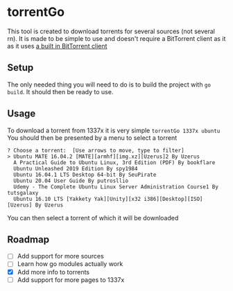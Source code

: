 # torrentGo
This tool is created to download torrents for several sources (not several rn). It is made to be simple to use and doesn't require a BitTorrent client as it as it uses [a built in BitTorrent client](https://github.com/anacrolix/torrent) 

## Setup
The only needed thing you will need to do is to build the project with `go build`. It should then be ready to use.

## Usage
To download a torrent from 1337x it is very simple
`torrentGo 1337x ubuntu`
You should then be presented by a menu to select a torrent
```
? Choose a torrent:  [Use arrows to move, type to filter]
> Ubuntu MATE 16.04.2 [MATE][armhf][img.xz][Uzerus]2 By Uzerus
  A Practical Guide to Ubuntu Linux, 3rd Edition (PDF) By bookflare
  Ubuntu Unleashed 2019 Edition By spy1984
  Ubuntu 16.04.1 LTS Desktop 64-bit By SeuPirate
  Ubuntu 20.04 User Guide By putrosllio
  Udemy - The Complete Ubuntu Linux Server Administration Course1 By tutsgalaxy
  Ubuntu 16.10 LTS [Yakkety Yak][Unity][x32 i386][Desktop][ISO][Uzerus] By Uzerus
```
You can then select a torrent of which it will be downloaded

## Roadmap
- [ ] Add support for more sources
- [ ] Learn how go modules actually work
- [x] Add more info to torrents
- [ ] Add support for more pages to 1337x

